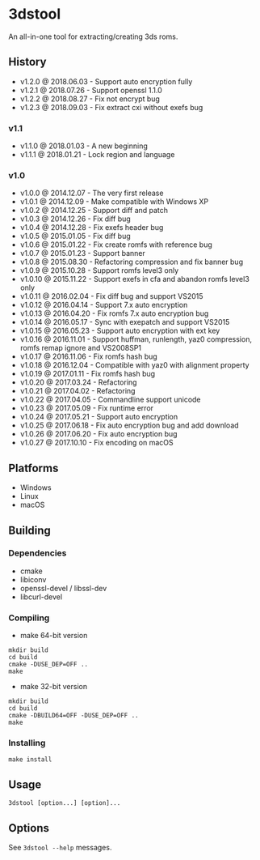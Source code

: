 # 3dstool

An all-in-one tool for extracting/creating 3ds roms.

## History

- v1.2.0 @ 2018.06.03 - Support auto encryption fully
- v1.2.1 @ 2018.07.26 - Support openssl 1.1.0
- v1.2.2 @ 2018.08.27 - Fix not encrypt bug
- v1.2.3 @ 2018.09.03 - Fix extract cxi without exefs bug

### v1.1

- v1.1.0 @ 2018.01.03 - A new beginning
- v1.1.1 @ 2018.01.21 - Lock region and language

### v1.0

- v1.0.0 @ 2014.12.07 - The very first release
- v1.0.1 @ 2014.12.09 - Make compatible with Windows XP
- v1.0.2 @ 2014.12.25 - Support diff and patch
- v1.0.3 @ 2014.12.26 - Fix diff bug
- v1.0.4 @ 2014.12.28 - Fix exefs header bug
- v1.0.5 @ 2015.01.05 - Fix diff bug
- v1.0.6 @ 2015.01.22 - Fix create romfs with reference bug
- v1.0.7 @ 2015.01.23 - Support banner
- v1.0.8 @ 2015.08.30 - Refactoring compression and fix banner bug
- v1.0.9 @ 2015.10.28 - Support romfs level3 only
- v1.0.10 @ 2015.11.22 - Support exefs in cfa and abandon romfs level3 only
- v1.0.11 @ 2016.02.04 - Fix diff bug and support VS2015
- v1.0.12 @ 2016.04.14 - Support 7.x auto encryption
- v1.0.13 @ 2016.04.20 - Fix romfs 7.x auto encryption bug
- v1.0.14 @ 2016.05.17 - Sync with exepatch and support VS2015
- v1.0.15 @ 2016.05.23 - Support auto encryption with ext key
- v1.0.16 @ 2016.11.01 - Support huffman, runlength, yaz0 compression, romfs remap ignore and VS2008SP1
- v1.0.17 @ 2016.11.06 - Fix romfs hash bug
- v1.0.18 @ 2016.12.04 - Compatible with yaz0 with alignment property
- v1.0.19 @ 2017.01.11 - Fix romfs hash bug
- v1.0.20 @ 2017.03.24 - Refactoring
- v1.0.21 @ 2017.04.02 - Refactoring
- v1.0.22 @ 2017.04.05 - Commandline support unicode
- v1.0.23 @ 2017.05.09 - Fix runtime error
- v1.0.24 @ 2017.05.21 - Support auto encryption
- v1.0.25 @ 2017.06.18 - Fix auto encryption bug and add download
- v1.0.26 @ 2017.06.20 - Fix auto encryption bug
- v1.0.27 @ 2017.10.10 - Fix encoding on macOS

## Platforms

- Windows
- Linux
- macOS

## Building

### Dependencies

- cmake
- libiconv
- openssl-devel / libssl-dev
- libcurl-devel

### Compiling

- make 64-bit version
~~~
mkdir build
cd build
cmake -DUSE_DEP=OFF ..
make
~~~

- make 32-bit version
~~~
mkdir build
cd build
cmake -DBUILD64=OFF -DUSE_DEP=OFF ..
make
~~~

### Installing

~~~
make install
~~~

## Usage

~~~
3dstool [option...] [option]...
~~~

## Options

See `3dstool --help` messages.
